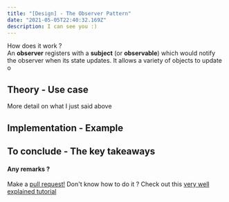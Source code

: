 ```yaml
---
title: "[Design] - The Observer Pattern"
date: "2021-05-05T22:40:32.169Z"
description: I can see you :)
---
```


How does it work ?  
An __observer__ registers with a __subject__ (or __observable__) which would notify the observer when its state updates. It allows a variety of objects to update o

## Theory - Use case
More detail on what I just said above

## Implementation - Example

## To conclude - The key takeaways

#### Any remarks ?

Make a [pull request!](!https://github.com/ackermannQ/quentinackermann)
Don't know how to do it ? Check out this [very well explained tutorial](https://opensource.com/article/19/7/create-pull-request-github)
